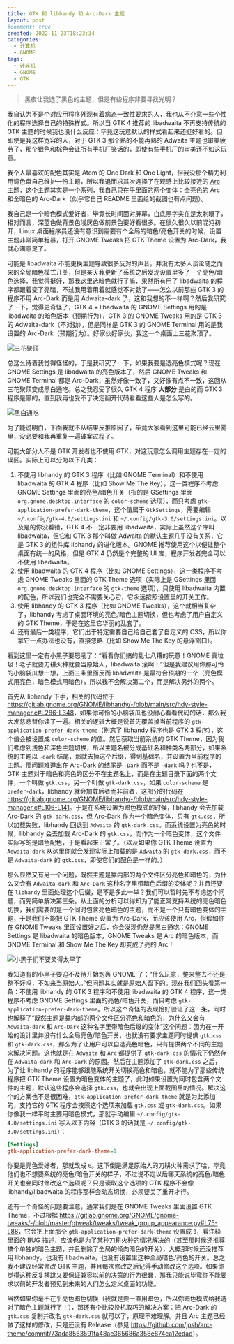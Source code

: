 ```yaml
---
title: GTK 和 libhandy 和 Arc-Dark 主题
layout: post
#comment: true
created: 2022-11-23T18:23:34
categories:
  - 计算机
  - GNOME
tags:
  - 计算机
  - GNOME
  - GTK
---
```

<blockquote class="center-quote">黑夜让我选了黑色的主题，但是有些程序非要寻找光明？</blockquote>

我自认为不是个对应用程序外观有着病态一致性要求的人，我也从不介意一些个性化的程序选择自己的特殊样式。所以当 GTK 4 推荐的 libadwaita 不再支持传统的 GTK 主题的时候我也没什么反应：毕竟这玩意默认的样式看起来还挺好看的。但即使是我这样宽容的人，对于 GTK 3 那个熟的不能再熟的 Adwaita 主题也审美疲劳了，那个银色和棕色会让所有手机厂笑话的，即使有些手机厂的审美还不如这玩意。

我个人最喜欢的配色其实是 Atom 的 One Dark 和 One Light，但我没那个精力利用调色盘自己维护一份主题，所以我退而求其次选择了在观感上比较接近的 [Arc 主题](https://github.com/jnsh/arc-theme)，这个主题其实是一个系列，我自己只在乎里面的两个变体：全亮色的 Arc 和全暗色的 Arc-Dark（似乎它自己 README 里面给的截图也有点问题）。

我自己是一个暗色模式爱好者，毕竟长时间面对屏幕，白底黑字实在是太刺眼了，相对而言，深蓝色做背景色浅灰色做前景色要好看很多。在很久很久以前混沌初开，Linux 桌面程序员还没有意识到需要有个全局的暗色/亮色开关的时候，设置主题非常简单粗暴，打开 GNOME Tweaks 把 GTK Theme 设置为 Arc-Dark，我就心满意足了。

可能是 libadwaita 不能更换主题导致很多反对的声音，并没有太多人谈论随之而来的全局暗色模式开关，但是某天我更新了系统之后发现设置里多了一个亮色/暗色选择，我觉得挺好，那我这里选暗色就行了嘛，果然所有用了 libadwaita 的程序都跟着变了亮暗，不过我用着用着就感觉不对劲了——怎么以前那些 GTK 3 的程序不用 Arc-Dark 而是用 Adwaita-dark 了，这和我想的不一样啊？然后我研究了一下，觉得更奇怪了，GTK 4 + libadwaita 的 GNOME Settings 用的是 libadwaita 的暗色版本（预期行为），GTK 3 的 GNOME Tweaks 用的是 GTK 3 的 Adwaita-dark（不对劲），但是同样是 GTK 3 的 GNOME Terminal 用的是我设置的 Arc-Dark（预期行为）。好家伙好家伙，我这一个桌面上三花聚顶了。

![三花聚顶](./screenshot-1.png)

总这么待着我觉得怪怪的，于是我研究了一下，如果我要是选亮色模式呢？现在 GNOME Settings 是 libadwaita 的亮色版本了，然后 GNOME Tweaks 和 GNOME Terminal 都是 Arc-Dark，虽然好像一致了，又好像有点不一致，这回从三花聚顶变成黑白通吃。总之我忍受了很久 GTK 4 程序 **大部分** 是白的而 GTK 3 程序是黑的，直到我再也受不了决定翻开代码看看这些人是怎么写的。

![黑白通吃](./screenshot-2.png)

为了能说明白，下面我就不从结果反推原因了，毕竟大家看到这里可能已经云里雾里，没必要和我再重复一遍破案过程了。

可能大部分人不是 GTK 开发者也不使用 GTK，对这玩意怎么调用主题存在一定的误区。实际上可以分为以下几类：

1. 不使用 libhandy 的 GTK 3 程序（比如 GNOME Terminal）和不使用 libadwaita 的 GTK 4 程序（比如 Show Me The Key），这一类程序不考虑 GNOME Settings 里面的亮色/暗色开关（指的是 GSettings 里面 `org.gnome.desktop.interface` 的 `color-scheme` 选项），而只考虑 `gtk-application-prefer-dark-theme`，这个值属于 `GtkSettings`，需要编辑 `~/.config/gtk-4.0/settings.ini` 和 `~/.config/gtk-3.0/settings.ini`。以及是的你没看错，GTK 4 不一定非要用 libadwaita，实际上虽然这个库叫 libadwaita，但它和 GTK 3 那个叫做 Adwaita 的默认主题几乎没有关系，它是 GTK 3 的组件库 libhandy 的进化版本。GNOME 推荐使用这个以便让整个桌面有统一的风格，但是 GTK 4 仍然是个完整的 UI 库，程序开发者完全可以不使用 libadwaita。
2. 使用 libadwaita 的 GTK 4 程序（比如 GNOME Settings），这一类程序不考虑 GNOME Tweaks 里面的 GTK Theme 选项（实际上是 GSettings 里面 `org.gnome.desktop.interface` 的 `gtk-theme` 选项），只使用 libadwaita 内置的配色，所以我们也完全不需要关心它，它永远按照设置里的开关工作。
3. 使用 libhandy 的 GTK 3 程序（比如 GNOME Tweaks），这个就相当复杂了，libhandy 考虑了桌面环境的亮色/暗色主题切换，但也考虑了用户自定义的 GTK Theme，于是在这里它华丽的乱套了。
4. 还有最后一类程序，它们出于特定需要自己给自己套了自定义的 CSS，所以你拿它一点办法也没有，直接忽略（比如 Show Me The Key 的悬浮窗口）。

看到这里一定有小黑子要怒吼了：“看看你们搞的乱七八糟的玩意！GNOME 真垃圾！老子就要刀耕火种就要当原始人，libadwaita 滚啊！”但是我建议用你那可怜的小脑袋瓜想一想，上面三条里面反而 libadwaita 是最符合预期的一个（亮色模式用亮色，暗色模式用暗色），所以我不会解决第二个，而是解决另外的两个。

首先从 libhandy 下手，相关的代码位于 <https://gitlab.gnome.org/GNOME/libhandy/-/blob/main/src/hdy-style-manager.c#L286-L348>，如果你可怜的小脑袋瓜也没耐心看看代码的话，那么我大发慈悲替你读了一遍。相关的逻辑大概是说首先覆盖掉当前程序的 `gtk-application-prefer-dark-theme`（别忘了 libhandy 程序也是 GTK 3 程序），这个值会被设置成 `color-scheme` 的值。然后获取当前系统的 GTK Theme，因为我们考虑到浅色和深色主题切换，所以主题名被分成基础名和种类名两部分，如果系统的主题以 `-dark` 结尾，那就去掉这个后缀，得到基础名，并设置为当前程序的主题。那问题难道出在 Arc-Dark 的结尾是 `-Dark` 而不是 `-dark` 吗？也不是，GTK 主题对于暗色和亮色的区分不在主题名上，而是在主题目录下面的两个文件，一个叫做 `gtk.css`，另一个叫做 `gtk-dark.css`，如果 `color-scheme` 是 `prefer-dark`，libhandy 就会加载后者而非前者，这部分的代码在 <https://gitlab.gnome.org/GNOME/libhandy/-/blob/main/src/hdy-style-manager.c#L106-L141>。于是在系统设置为暗色模式的时候，libhandy 会去加载 Arc-Dark 的 `gtk-dark.css`，但 Arc-Dark 作为一个暗色变体，只有 `gtk.css`，所以加载失败，libhandy 回退到 `Adwaita` 的 `gtk-dark.css`。而系统设置为亮色的时候，libhandy 会去加载 Arc-Dark 的 `gtk.css`，而作为一个暗色变体，这个文件实际写的是暗色配色，于是看起来正常了。（以及如果你 GTK Theme 设置为 `Adwaita-dark` 从这里你就会发现实际上加载的是 `Adwaita` 的 `gtk-dark.css`，而不是 `Adwaita-dark` 的 `gtk.css`，即使它们的配色是一样的。）

那么显然又有另一个问题，既然主题是靠内部的两个文件区分亮色和暗色的，为什么又会有 `Adwaita-dark` 和 `Arc-Dark` 这种名字里带暗色后缀的变体呢？并且还要在 `libhandy` 里面处理这个后缀，是不是多此一举？我们可以暂时先不考虑这个问题，而先简单解决第三条。从上面的分析可以得知为了能正常支持系统的亮色暗色切换，我们需要的是一个同时包含亮色暗色的主题，而不是一个只有暗色变体的主题，于是我们不能把 GTK Theme 设置为 Arc-Dark，而应该使用 Arc，但假如你在 GNOME Tweaks 里面设置好之后，你会发现仍然是黑白通吃：GNOME Settings 是 libadwaita 的暗色版本，GNOME Tweaks 是 Arc 的暗色版本，而 GNOME Terminal 和 Show Me The Key 却变成了亮的 Arc！

![小黑子们不要笑得太早了](./screenshot-3.png)

我知道有的小黑子要迫不及待开始炮轰 GNOME 了：“什么玩意，整来整去不还是整不好吗，不如来当原始人。”但问题其实就是原始人留下的。现在我们回头看第一条：不使用 libhandy 的 GTK 3 程序和不使用 libadwaita 的 GTK 4 程序，这一类程序不考虑 GNOME Settings 里面的亮色/暗色开关，而只考虑 `gtk-application-prefer-dark-theme`。所以这个奇怪的表现恰好验证了这一条，同时也解释了“既然主题是靠内部的两个文件区分亮色和暗色的，为什么又会有 `Adwaita-dark` 和 `Arc-Dark` 这种名字里带暗色后缀的变体”这个问题：因为在一开始的设计里并没有什么全局亮色/暗色开关，也就没有要求主题同时提供 `gtk.css` 和 `gtk-dark.css`，那么为了让用户可以自选亮色暗色，只有提供两个不同的主题来解决问题。这也就是在 `Adwaita` 和 `Arc` 都提供了 `gtk-dark.css` 的情况下仍然存在 `Adwaita-dark` 和 `Arc-Dark` 的原因。然后在主题添加了 `gtk-dark.css` 之后，为了让 libhandy 的程序能够跟随系统开关切换亮色和暗色，就不能为了那些传统程序把 GTK Theme 设置为暗色变体的主题了，此时如果设置为同时包含两个文件的主题，默认这些程序会选择 `gtk.css`，也就会出现上面截图里的情况。解决这个的方案也不是很困难，`gtk-application-prefer-dark-theme` 就是为此添加的，支持它的 GTK 程序会按照这个选项来加载 `gtk.css` 或 `gtk-dark.css`。如果你像我一样平时主要用暗色模式，那就手动编辑 `~/.config/gtk-4.0/settings.ini` 写入以下内容（GTK 3 的话就是 `~/.config/gtk-3.0/settings.ini`）：

```ini
[Settings]
gtk-application-prefer-dark-theme=1
```

你要是亮色爱好者，那就改成 `0`。这下倒是满足原始人的刀耕火种需求了哈，毕竟他们也不想要系统的亮色/暗色开关的样子，不过说不定以后哪天系统的亮色/暗色开关也会同时修改这个选项呢？只是读取这个选项的 GTK 程序不会像 libhandy/libadwaita 的程序那样会动态切换，必须要关了重开才行。

还有一个奇怪的问题要注意，通常我们是在 GNOME Tweaks 里面设置 GTK Theme，不过根据 <https://gitlab.gnome.org/GNOME/gnome-tweaks/-/blob/master/gtweak/tweaks/tweak_group_appearance.py#L75-L88>，它会把上面那个 `gtk-application-prefer-dark-theme` 设置成 `0`，看注释里面的 BUG 描述，应该也是为了某种刀耕火种的情况解决的（甚至那时候还推荐搞个单独的暗色主题，并且删除了全局的倾向暗色的开关），大概那时候还没推荐用 libhandy，也没有 libadwaita，也没有设置里这种全局暗色/亮色的开关。总之我不建议经常修改 GTK 主题，并且每次修改之后记得手动修改这个选项。如果你觉得这种反复横跳又要保证兼容以前的决策的行为很蠢，那我只能说毕竟你不能要求以前的开发者预见到未来的人们怎么定义桌面的功能。

当然如果你毫不在乎亮色暗色切换（我就是要一直用暗色，所以你暗色模式给我选对了暗色主题就行了！），那还有个比较投机取巧的解决方案：把 Arc-Dark 的 `gtk.css` 复制并改名 `gtk-dark.css` 就可以了，原理不难理解。并且 Arc 主题已经做了这样的修改，只是还没有 Release（参见 <https://github.com/jnsh/arc-theme/commit/73ada8563591fa48ae365686a358e874ca12edad>）。
